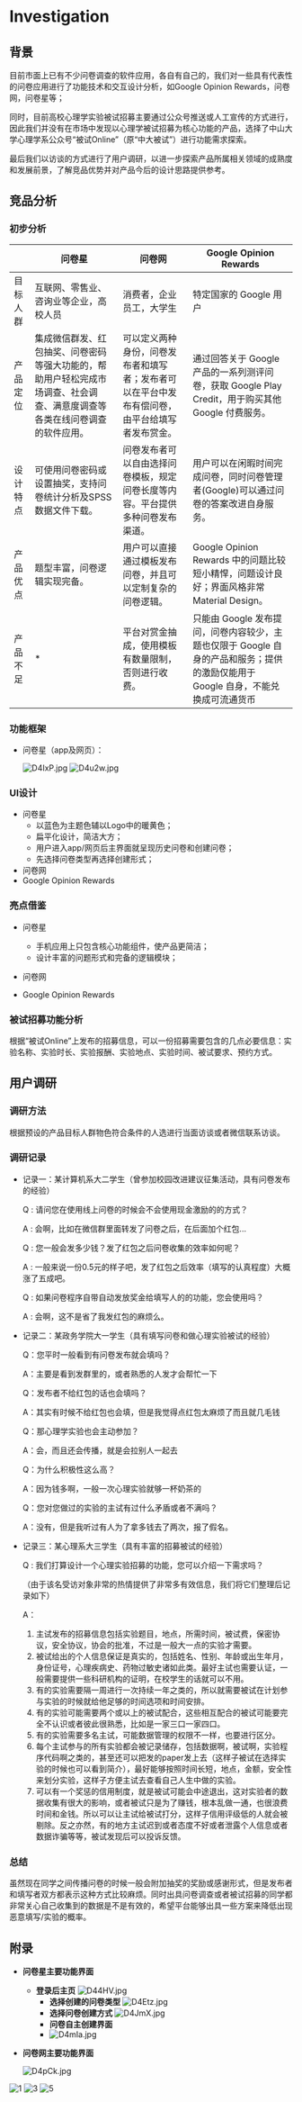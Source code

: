 # Investigation




## 背景

目前市面上已有不少问卷调查的软件应用，各自有自己的，我们对一些具有代表性的问卷应用进行了功能技术和交互设计分析，如Google Opinion Rewards，问卷网，问卷星等；

同时，目前高校心理学实验被试招募主要通过公众号推送或人工宣传的方式进行，因此我们并没有在市场中发现以心理学被试招募为核心功能的产品，选择了中山大学心理学系公众号“被试Online”（原“中大被试”）进行功能需求探索。

最后我们以访谈的方式进行了用户调研，以进一步探索产品所属相关领域的成熟度和发展前景，了解竞品优势并对产品今后的设计思路提供参考。



## 竞品分析

### 初步分析

|          | 问卷星                                                       | 问卷网                                                       | Google Opinion Rewards                                       |
| -------- | ------------------------------------------------------------ | ------------------------------------------------------------ | ------------------------------------------------------------ |
| 目标人群 | 互联网、零售业、咨询业等企业，高校人员                       | 消费者，企业员工，大学生                                     | 特定国家的 Google 用户                                       |
| 产品定位 | 集成微信群发、红包抽奖、问卷密码等强大功能的，帮助用户轻松完成市场调查、社会调查、满意度调查等各类在线问卷调查的软件应用。 | 可以定义两种身份，问卷发布者和填写者；发布者可以在平台中发布有偿问卷，由平台给填写者发布赏金。 | 通过回答关于 Google 产品的一系列测评问卷，获取 Google Play Credit，用于购买其他 Google 付费服务。 |
| 设计特点 | 可使用问卷密码或设置抽奖，支持问卷统计分析及SPSS数据文件下载。 | 问卷发布者可以自由选择问卷模板，规定问卷长度等内容。平台提供多种问卷发布渠道。 | 用户可以在闲暇时间完成问卷，同时问卷管理者(Google)可以通过问卷的答案改进自身服务。 |
| 产品优点 | 题型丰富，问卷逻辑实现完备。                                 | 用户可以直接通过模板发布问卷，并且可以定制复杂的问卷逻辑。   | Google Opinion Rewards 中的问题比较短小精悍，问题设计良好；界面风格非常 Material Design。 |
| 产品不足 | *                                                            | 平台对赏金抽成，使用模板有数量限制，否则进行收费。           | 只能由 Google 发布提问，问卷内容较少，主题也仅限于 Google 自身的产品和服务；提供的激励仅能用于 Google 自身，不能兑换成可流通货币 |



### 功能框架

- 问卷星（app及网页）：

  ![D4IxP.jpg](https://ww1.yunjiexi.club/2019/03/19/D4IxP.jpg)
  ![D4u2w.jpg](https://ww1.yunjiexi.club/2019/03/19/D4u2w.jpg)



### UI设计

- 问卷星
  - 以蓝色为主题色辅以Logo中的暖黄色；
  - 扁平化设计，简洁大方；
  -  用户进入app/网页后主界面就呈现历史问卷和创建问卷；
  - 先选择问卷类型再选择创建形式；
- 问卷网
- Google Opinion Rewards

### 亮点借鉴

- 问卷星

  - 手机应用上只包含核心功能组件，使产品更简洁；
  - 设计丰富的问题形式和完备的逻辑模块；

- 问卷网

- Google Opinion Rewards

  

### 被试招募功能分析

根据“被试Online”上发布的招募信息，可以一份招募需要包含的几点必要信息：实验名称、实验时长、实验报酬、实验地点、实验时间、被试要求、预约方式。

## 用户调研

### 调研方法

根据预设的产品目标人群物色符合条件的人选进行当面访谈或者微信联系访谈。

### 调研记录

- 记录一：某计算机系大二学生（曾参加校园改进建议征集活动，具有问卷发布的经验）

  Q : 请问您在使用线上问卷的时候会不会使用现金激励的的方式？

  A : 会啊，比如在微信群里面转发了问卷之后，在后面加个红包...

  Q : 您一般会发多少钱？发了红包之后问卷收集的效率如何呢？

  A : 一般来说一份0.5元的样子吧，发了红包之后效率（填写的认真程度）大概涨了五成吧。

  Q : 如果问卷程序自带自动发放奖金给填写人的的功能，您会使用吗？

  A : 会啊，这不是省了我发红包的麻烦么。

  

- 记录二：某政务学院大一学生（具有填写问卷和做心理实验被试的经验）

  Q：您平时一般看到有问卷发布就会填吗？

  A：主要是看到发群里的，或者熟悉的人发才会帮忙一下

  Q：发布者不给红包的话也会填吗？

  A：其实有时候不给红包也会填，但是我觉得点红包太麻烦了而且就几毛钱

  Q：那心理学实验也会主动参加？

  A：会，而且还会传播，就是会拉别人一起去

  Q：为什么积极性这么高？

  A：因为钱多啊，一般一次心理实验就够一杯奶茶的

  Q：您对您做过的实验的主试有过什么矛盾或者不满吗？

  A：没有，但是我听过有人为了拿多钱去了两次，报了假名。

  

- 记录三：某心理系大三学生（具有丰富的招募被试的经验）

  Q : 我们打算设计一个心理实验招募的功能，您可以介绍一下需求吗？

  （由于该名受访对象非常的热情提供了非常多有效信息，我们将它们整理后记录如下）

  A：

  1. 主试发布的招募信息包括实验题目，地点，所需时间，被试费，保密协议，安全协议，协会的批准，不过是一般大一点的实验才需要。
  2. 被试给出的个人信息保证是真实的，包括姓名、性别、年龄或出生年月，身份证号，心理疾病史、药物过敏史诸如此类。最好主试也需要认证，一般需要提供一些科研机构的证明，在校学生的话就可以不用。
  3. 有的实验需要隔一周进行一次持续一年之类的，所以就需要被试在计划参与实验的时候就给他足够的时间选项和时间安排。
  4. 有的实验可能需要两个或以上的被试配合，这些相互配合的被试可能要完全不认识或者彼此很熟悉，比如是一家三口一家四口。
  5. 有的实验需要多名主试，可能数据管理的权限不一样，也要进行区分。
  6. 每个主试参与的所有实验都会被记录储存，包括数据啊，被试啊，实验程序代码啊之类的，甚至还可以把发的paper发上去（这样子被试在选择实验的时候也可以看到简介），最好能够按照时间长短，地点，金额，安全性来划分实验，这样子方便主试去查看自己人生中做的实验。
  7. 可以有一个奖惩的信用制度，就是被试可能会中途退出，这对实验者的数据收集有很大的影响，或者被试只是为了赚钱，根本乱做一通，也很浪费时间和金钱。所以可以让主试给被试打分，这样子信用评级低的人就会被剔除。反之亦然，有的地方主试迟到或者态度不好或者泄露个人信息或者数据诈骗等等，被试发现后可以投诉反馈。

### 总结

虽然现在同学之间传播问卷的时候一般会附加抽奖的奖励或感谢形式，但是发布者和填写者双方都表示这种方式比较麻烦。同时出具问卷调查或者被试招募的同学都非常关心自己收集到的数据是不是有效的，希望平台能够出具一些方案来降低出现恶意填写/实验的概率。



## 附录

- **问卷星主要功能界面**

  - **登录后主页**
    ![D44HV.jpg](https://ww1.yunjiexi.club/2019/03/19/D44HV.jpg)
    - **选择创建的问卷类型**
      ![D4Etz.jpg](https://ww1.yunjiexi.club/2019/03/19/D4Etz.jpg)
    - **选择问卷创建方式**
      ![D4JmX.jpg](https://ww1.yunjiexi.club/2019/03/19/D4JmX.jpg)
    - **问卷自主创建界面**
    - ![D4mIa.jpg](https://ww1.yunjiexi.club/2019/03/19/D4mIa.jpg)

- **问卷网主要功能界面**

  ![D4pCk.jpg](https://ww1.yunjiexi.club/2019/03/19/D4pCk.jpg)

![1](https://www.wenjuan.com/static/v3/scene_assess/img/pc/4-img.png)
![3](https://www.wenjuan.com/static/v3/scene_assess/img/pc/7-img.png)
![5](https://www.wenjuan.com/static/v3/scene_assess/img/pc/9-img.png)

